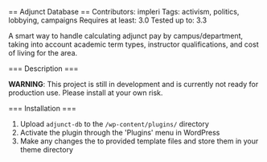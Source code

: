 == Adjunct Database ==
Contributors: impleri
Tags: activism, politics, lobbying, campaigns
Requires at least: 3.0
Tested up to: 3.3

A smart way to handle calculating adjunct pay by campus/department, taking into account academic term types, instructor qualifications, and cost of living for the area.


=== Description ===

**WARNING**: This project is still in development and is currently not ready for production use. Please install at your own risk.


=== Installation ===

1. Upload `adjunct-db` to the `/wp-content/plugins/` directory
2. Activate the plugin through the 'Plugins' menu in WordPress
3. Make any changes the to provided template files and store them in your theme directory
